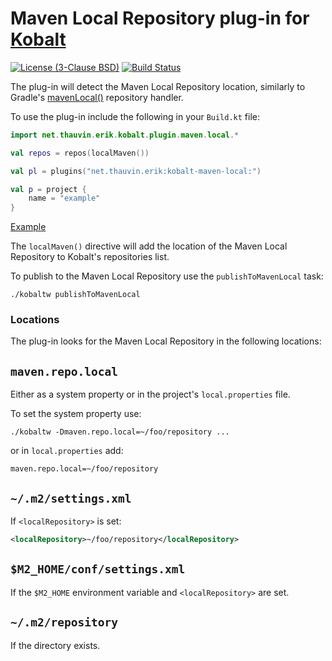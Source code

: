 # Maven Local Repository plug-in for [Kobalt](http://beust.com/kobalt/home/index.html)

[![License (3-Clause BSD)](https://img.shields.io/badge/license-BSD%203--Clause-blue.svg?style=flat-square)](http://opensource.org/licenses/BSD-3-Clause) [![Build Status](https://travis-ci.org/ethauvin/kobalt-maven-local.svg?branch=master)](https://travis-ci.org/ethauvin/kobalt-maven-local)

The plug-in will detect the Maven Local Repository location, similarly to Gradle's [mavenLocal()](https://docs.gradle.org/current/dsl/org.gradle.api.artifacts.dsl.RepositoryHandler.html#org.gradle.api.artifacts.dsl.RepositoryHandler:mavenLocal()) repository handler.

To use the plug-in include the following in your `Build.kt` file:

```kotlin
import net.thauvin.erik.kobalt.plugin.maven.local.*

val repos = repos(localMaven())

val pl = plugins("net.thauvin.erik:kobalt-maven-local:")

val p = project {
    name = "example"
}
```
[Example](https://github.com/ethauvin/kobalt-maven-local/blob/master/example/kobalt/src/Build.kt)

The `localMaven()` directive will add the location of the Maven Local Repository to Kobalt's repositories list.

To publish to the Maven Local Repository use the `publishToMavenLocal` task:

```
./kobaltw publishToMavenLocal
```

### Locations

The plug-in looks for the Maven Local Repository in the following locations:

## `maven.repo.local`

Either as a system property or in the project's `local.properties` file.

To set the system property use:

```
./kobaltw -Dmaven.repo.local=~/foo/repository ...
```

or in `local.properties` add:

```
maven.repo.local=~/foo/repository 
```

## `~/.m2/settings.xml`

If `<localRepository>` is set:

```xml
<localRepository>~/foo/repository</localRepository>
```

## `$M2_HOME/conf/settings.xml`

If the `$M2_HOME` environment variable and `<localRepository>` are set.

## `~/.m2/repository`

If the directory exists.

